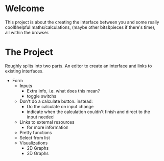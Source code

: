 # Welcome

This project is about the creating the interface between you and some really cool&helpful maths/calculations, (maybe other bits&pieces if there's time), all within the browser.

# The Project

Roughly splits into two parts. An editor to create an interface and links to existing interfaces.

* Form
  * Inputs
    * Extra info, i.e. what does this mean?
    * toggle switchs
  * Don't do a calculate button. instead:
    * Do the calculate on input change
    * indicate when the calculation couldn't finish and direct to the input needed
  * Links to external resources
    * for more information
  * Pretty functions
  * Select from list
  * Visualizations
    * 2D Graphs
    * 3D Graphs
